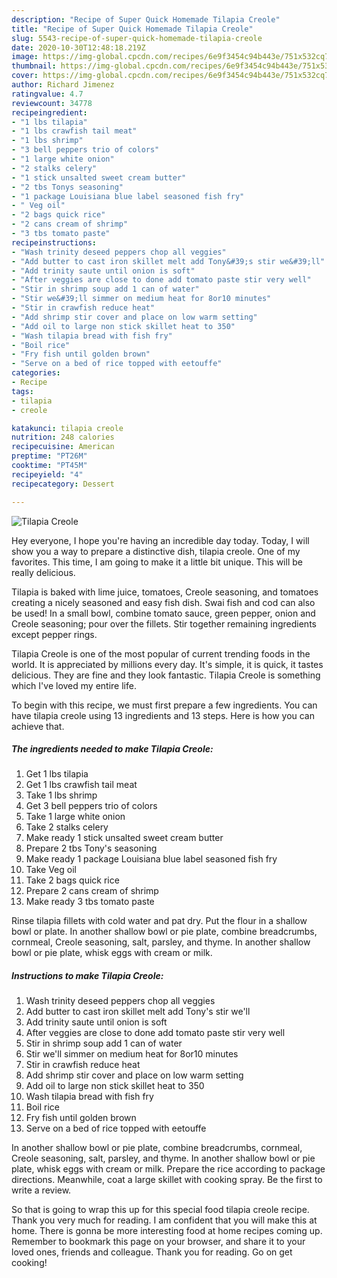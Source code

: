 ```yaml
---
description: "Recipe of Super Quick Homemade Tilapia Creole"
title: "Recipe of Super Quick Homemade Tilapia Creole"
slug: 5543-recipe-of-super-quick-homemade-tilapia-creole
date: 2020-10-30T12:48:18.219Z
image: https://img-global.cpcdn.com/recipes/6e9f3454c94b443e/751x532cq70/tilapia-creole-recipe-main-photo.jpg
thumbnail: https://img-global.cpcdn.com/recipes/6e9f3454c94b443e/751x532cq70/tilapia-creole-recipe-main-photo.jpg
cover: https://img-global.cpcdn.com/recipes/6e9f3454c94b443e/751x532cq70/tilapia-creole-recipe-main-photo.jpg
author: Richard Jimenez
ratingvalue: 4.7
reviewcount: 34778
recipeingredient:
- "1 lbs tilapia"
- "1 lbs crawfish tail meat"
- "1 lbs shrimp"
- "3 bell peppers trio of colors"
- "1 large white onion"
- "2 stalks celery"
- "1 stick unsalted sweet cream butter"
- "2 tbs Tonys seasoning"
- "1 package Louisiana blue label seasoned fish fry"
- " Veg oil"
- "2 bags quick rice"
- "2 cans cream of shrimp"
- "3 tbs tomato paste"
recipeinstructions:
- "Wash trinity deseed peppers chop all veggies"
- "Add butter to cast iron skillet melt add Tony&#39;s stir we&#39;ll"
- "Add trinity saute until onion is soft"
- "After veggies are close to done add tomato paste stir very well"
- "Stir in shrimp soup add 1 can of water"
- "Stir we&#39;ll simmer on medium heat for 8or10 minutes"
- "Stir in crawfish reduce heat"
- "Add shrimp stir cover and place on low warm setting"
- "Add oil to large non stick skillet heat to 350"
- "Wash tilapia bread with fish fry"
- "Boil rice"
- "Fry fish until golden brown"
- "Serve on a bed of rice topped with eetouffe"
categories:
- Recipe
tags:
- tilapia
- creole

katakunci: tilapia creole 
nutrition: 248 calories
recipecuisine: American
preptime: "PT26M"
cooktime: "PT45M"
recipeyield: "4"
recipecategory: Dessert

---
```



![Tilapia Creole](https://img-global.cpcdn.com/recipes/6e9f3454c94b443e/751x532cq70/tilapia-creole-recipe-main-photo.jpg)

Hey everyone, I hope you're having an incredible day today. Today, I will show you a way to prepare a distinctive dish, tilapia creole. One of my favorites. This time, I am going to make it a little bit unique. This will be really delicious.

Tilapia is baked with lime juice, tomatoes, Creole seasoning, and tomatoes creating a nicely seasoned and easy fish dish. Swai fish and cod can also be used! In a small bowl, combine tomato sauce, green pepper, onion and Creole seasoning; pour over the fillets. Stir together remaining ingredients except pepper rings.

Tilapia Creole is one of the most popular of current trending foods in the world. It is appreciated by millions every day. It's simple, it is quick, it tastes delicious. They are fine and they look fantastic. Tilapia Creole is something which I've loved my entire life.


To begin with this recipe, we must first prepare a few ingredients. You can have tilapia creole using 13 ingredients and 13 steps. Here is how you can achieve that.

<!--inarticleads1-->

##### The ingredients needed to make Tilapia Creole:

1. Get 1 lbs tilapia
1. Get 1 lbs crawfish tail meat
1. Take 1 lbs shrimp
1. Get 3 bell peppers trio of colors
1. Take 1 large white onion
1. Take 2 stalks celery
1. Make ready 1 stick unsalted sweet cream butter
1. Prepare 2 tbs Tony&#39;s seasoning
1. Make ready 1 package Louisiana blue label seasoned fish fry
1. Take  Veg oil
1. Take 2 bags quick rice
1. Prepare 2 cans cream of shrimp
1. Make ready 3 tbs tomato paste


Rinse tilapia fillets with cold water and pat dry. Put the flour in a shallow bowl or plate. In another shallow bowl or pie plate, combine breadcrumbs, cornmeal, Creole seasoning, salt, parsley, and thyme. In another shallow bowl or pie plate, whisk eggs with cream or milk. 

<!--inarticleads2-->

##### Instructions to make Tilapia Creole:

1. Wash trinity deseed peppers chop all veggies
1. Add butter to cast iron skillet melt add Tony&#39;s stir we&#39;ll
1. Add trinity saute until onion is soft
1. After veggies are close to done add tomato paste stir very well
1. Stir in shrimp soup add 1 can of water
1. Stir we&#39;ll simmer on medium heat for 8or10 minutes
1. Stir in crawfish reduce heat
1. Add shrimp stir cover and place on low warm setting
1. Add oil to large non stick skillet heat to 350
1. Wash tilapia bread with fish fry
1. Boil rice
1. Fry fish until golden brown
1. Serve on a bed of rice topped with eetouffe


In another shallow bowl or pie plate, combine breadcrumbs, cornmeal, Creole seasoning, salt, parsley, and thyme. In another shallow bowl or pie plate, whisk eggs with cream or milk. Prepare the rice according to package directions. Meanwhile, coat a large skillet with cooking spray. Be the first to write a review. 

So that is going to wrap this up for this special food tilapia creole recipe. Thank you very much for reading. I am confident that you will make this at home. There is gonna be more interesting food at home recipes coming up. Remember to bookmark this page on your browser, and share it to your loved ones, friends and colleague. Thank you for reading. Go on get cooking!
